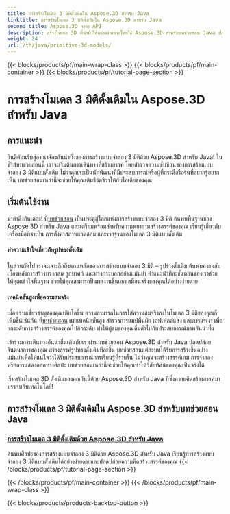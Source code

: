 ```yaml
---
title: การสร้างโมเดล 3 มิติดั้งเดิมใน Aspose.3D สำหรับ Java
linktitle: การสร้างโมเดล 3 มิติดั้งเดิมใน Aspose.3D สำหรับ Java
second_title: Aspose.3D จาวา API
description: สร้างโมเดล 3D ที่น่าทึ่งได้อย่างง่ายดายโดยใช้ Aspose.3D สำหรับบทช่วยสอน Java ปลดปล่อยความคิดสร้างสรรค์ของคุณด้วยคำแนะนำทีละขั้นตอนในการสร้างโมเดล 3 มิติแบบดั้งเดิม
weight: 24
url: /th/java/primitive-3d-models/
---
```


{{< blocks/products/pf/main-wrap-class >}}
{{< blocks/products/pf/main-container >}}
{{< blocks/products/pf/tutorial-page-section >}}

# การสร้างโมเดล 3 มิติดั้งเดิมใน Aspose.3D สำหรับ Java



## การแนะนำ

ยินดีต้อนรับสู่อาณาจักรอันน่าทึ่งของการสร้างแบบจำลอง 3 มิติด้วย Aspose.3D สำหรับ Java! ในซีรีส์บทช่วยสอนนี้ เราจะเริ่มต้นการเดินทางที่สร้างสรรค์ โดยสำรวจความซับซ้อนของการสร้างแบบจำลอง 3 มิติแบบดั้งเดิม ไม่ว่าคุณจะเป็นนักพัฒนาที่มีประสบการณ์หรือผู้ที่กระตือรือร้นที่อยากรู้อยากเห็น บทช่วยสอนเหล่านี้จะช่วยให้คุณเติมชีวิตชีวาให้กับไอเดียของคุณ

## เริ่มต้นใช้งาน

 มาดำดิ่งกันเถอะ! ที่[บทช่วยสอน](./building-primitive-3d-models/) เป็นประตูสู่โลกแห่งการสร้างแบบจำลอง 3 มิติ ค้นพบพื้นฐานของ Aspose.3D สำหรับ Java และเตรียมพร้อมสำหรับความพยายามสร้างสรรค์ของคุณ เรียนรู้เกี่ยวกับเครื่องมือที่จำเป็น การตั้งค่าสภาพแวดล้อม และรากฐานของโมเดล 3 มิติแบบดั้งเดิม

#### ทำความเข้าใจเกี่ยวกับรูปทรงดั้งเดิม

ในส่วนถัดไป เราจะเจาะลึกถึงแกนหลักของการสร้างแบบจำลอง 3 มิติ – รูปร่างดั้งเดิม ค้นพบความลับเบื้องหลังการสร้างทรงกลม ลูกบาศก์ และทรงกระบอกอย่างแม่นยำ คำแนะนำทีละขั้นตอนของเราช่วยให้คุณเข้าใจพื้นฐาน ช่วยให้คุณสามารถปั้นผลงานชิ้นเอกเสมือนจริงของคุณได้อย่างง่ายดาย

#### เทคนิคขั้นสูงเพื่อความสมจริง

เมื่อความเชี่ยวชาญของคุณเติบโตขึ้น ความสามารถในการใส่ความสมจริงลงในโมเดล 3 มิติของคุณก็เพิ่มขึ้นเช่นกัน ที่[บทช่วยสอน](./building-primitive-3d-models/) เผยเทคนิคขั้นสูง สำรวจการแมปพื้นผิว เอฟเฟกต์แสง และการแรเงา เพื่อยกระดับการสร้างสรรค์ของคุณไปอีกระดับ ทำให้ผู้ชมของคุณดื่มด่ำไปกับประสบการณ์ภาพอันน่าทึ่ง

เข้าร่วมการเดินทางอันน่าตื่นเต้นกับเราผ่านบทช่วยสอน Aspose.3D สำหรับ Java ปลดปล่อยจินตนาการของคุณ สร้างสรรค์รูปทรงดั้งเดิมทีละชิ้น บทช่วยสอนแต่ละบทได้รับการสร้างขึ้นอย่างแม่นยำเพื่อให้แน่ใจว่าได้รับประสบการณ์การเรียนรู้ที่ราบรื่น ไม่ว่าคุณจะสร้างสรรค์เกม การจำลอง หรือการแสดงออกทางศิลปะ บทช่วยสอนเหล่านี้จะช่วยให้คุณทำให้วิสัยทัศน์ของคุณเป็นจริงได้

เริ่มสร้างโมเดล 3D ดั้งเดิมของคุณวันนี้ด้วย Aspose.3D สำหรับ Java ที่ซึ่งความคิดสร้างสรรค์มาบรรจบกับเทคโนโลยี!
## การสร้างโมเดล 3 มิติดั้งเดิมใน Aspose.3D สำหรับบทช่วยสอน Java
### [การสร้างโมเดล 3 มิติดั้งเดิมด้วย Aspose.3D สำหรับ Java](./building-primitive-3d-models/)
ค้นพบศิลปะของการสร้างแบบจำลอง 3 มิติด้วย Aspose.3D สำหรับ Java เรียนรู้การสร้างแบบจำลอง 3 มิติแบบดั้งเดิมได้อย่างง่ายดายและปลดปล่อยความคิดสร้างสรรค์ของคุณ
{{< /blocks/products/pf/tutorial-page-section >}}

{{< /blocks/products/pf/main-container >}}
{{< /blocks/products/pf/main-wrap-class >}}

{{< blocks/products/products-backtop-button >}}
